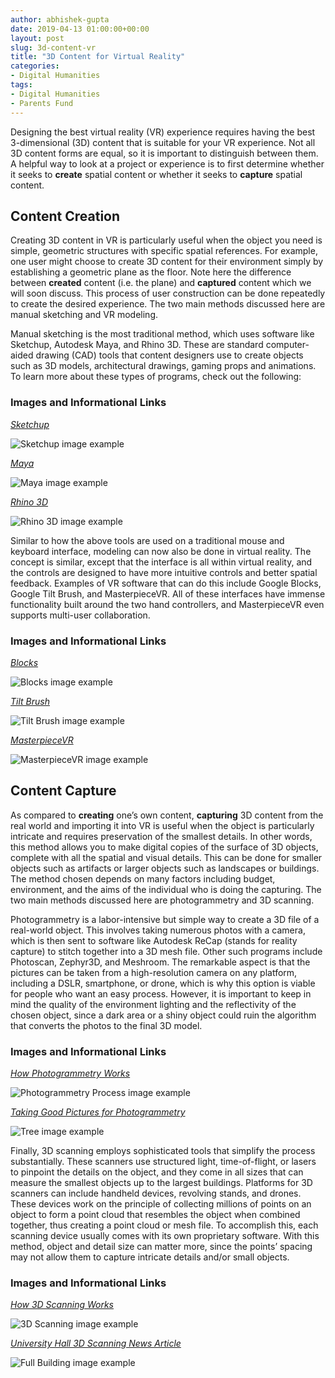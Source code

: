 ```yaml
---
author: abhishek-gupta
date: 2019-04-13 01:00:00+00:00
layout: post
slug: 3d-content-vr
title: "3D Content for Virtual Reality"
categories:
- Digital Humanities
tags:
- Digital Humanities
- Parents Fund
---
```


Designing the best virtual reality (VR) experience requires having the best 3-dimensional (3D) content that is suitable for your VR experience. Not all 3D content forms are equal, so it is important to distinguish between them. A helpful way to look at a project or experience is to first determine whether it seeks to **create** spatial content or whether it seeks to **capture** spatial content.

## Content Creation

Creating 3D content in VR is particularly useful when the object you need is simple, geometric structures with specific spatial references. For example, one user might choose to create 3D content for their environment simply by establishing a geometric plane as the floor. Note here the difference between **created** content (i.e. the plane) and **captured** content which we will soon discuss. This process of user construction can be done repeatedly to create the desired experience. The two main methods discussed here are manual sketching and VR modeling. 

Manual sketching is the most traditional method, which uses software like Sketchup, Autodesk Maya, and Rhino 3D. These are standard computer-aided drawing (CAD) tools that content designers use to create objects such as 3D models, architectural drawings, gaming props and animations. To learn more about these types of programs, check out the following: 

### Images and Informational Links

[*Sketchup*](https://www.sketchup.com/)

![Sketchup image example](https://www.sketchup.com/sites/www.sketchup.com/files/su-opengraph.jpg)

[*Maya*](https://www.autodesk.com/products/maya/overview)

![Maya image example](http://cdn.studiodaily.com/wp-content/uploads/2019/01/maya_2019_cached-playback.png)

[*Rhino 3D*](https://www.rhino3d.com/)

![Rhino 3D image example](https://www.3dprinter.net/wp-content/uploads/2014/01/rhino-3d.jpg)

Similar to how the above tools are used on a traditional mouse and keyboard interface, modeling can now also be done in virtual reality. The concept is similar, except that the interface is all within virtual reality, and the controls are designed to have more intuitive controls and better spatial feedback. Examples of VR software that can do this include Google Blocks, Google Tilt Brush, and MasterpieceVR. All of these interfaces have immense functionality built around the two hand controllers, and MasterpieceVR even supports multi-user collaboration. 

### Images and Informational Links

[*Blocks*](https://vr.google.com/blocks/)

![Blocks image example](https://roadtovrlive-5ea0.kxcdn.com/wp-content/uploads/2017/07/google-blocks.jpg)

[*Tilt Brush*](https://www.tiltbrush.com/)

![Tilt Brush image example](https://i.ytimg.com/vi/TckqNdrdbgk/maxresdefault.jpg)

[*MasterpieceVR*](https://www.masterpiecevr.com/)

![MasterpieceVR image example](https://i.ytimg.com/vi/bw1PoyHaCyE/maxresdefault.jpg)

## Content Capture

As compared to **creating** one’s own content, **capturing** 3D content from the real world and importing it into VR is useful when the object is particularly intricate and requires preservation of the smallest details. In other words, this method allows you to make digital copies of the surface of 3D objects, complete with all the spatial and visual details. This can be done for smaller objects such as artifacts or larger objects such as landscapes or buildings. The method chosen depends on many factors including budget, environment, and the aims of the individual who is doing the capturing. The two main methods discussed here are photogrammetry and 3D scanning. 

Photogrammetry is a labor-intensive but simple way to create a 3D file of a real-world object. This involves taking numerous photos with a camera, which is then sent to software like Autodesk ReCap (stands for reality capture) to stitch together into a 3D mesh file. Other such programs include Photoscan, Zephyr3D, and Meshroom. The remarkable aspect is that the pictures can be taken from a high-resolution camera on any platform, including a DSLR, smartphone, or drone, which is why this option is viable for people who want an easy process. However, it is important to keep in mind the quality of the environment lighting and the reflectivity of the chosen object, since a dark area or a shiny object could ruin the algorithm that converts the photos to the final 3D model.

### Images and Informational Links

[*How Photogrammetry Works*](https://www.engineering.com/DesignSoftware/DesignSoftwareArticles/ArticleID/13313/Photogrammetry-Explained-The-State-of-Reality-Capture.aspx)

![Photogrammetry Process image example](https://qph.fs.quoracdn.net/main-qimg-3c963a747b0552885222bbf128df7e22)

[*Taking Good Pictures for Photogrammetry*](http://gmv.cast.uark.edu/photogrammetry/hardware-photogrammetry/canon-5d-mark-ii/canon-5d-checklist/good-photos-vs-bad-photos-for-close-range-photogrammetry/)

![Tree image example](https://www.allegorithmic.com/sites/default/files/Image2.jpg)

Finally, 3D scanning employs sophisticated tools that simplify the process substantially. These scanners use structured light, time-of-flight, or lasers to pinpoint the details on the object, and they come in all sizes that can measure the smallest objects up to the largest buildings. Platforms for 3D scanners can include handheld devices, revolving stands, and drones. These devices work on the principle of collecting millions of points on an object to form a point cloud that resembles the object when combined together, thus creating a point cloud or mesh file. To accomplish this, each scanning device usually comes with its own proprietary software. With this method, object and detail size can matter more, since the points’ spacing may not allow them to capture intricate details and/or small objects. 

### Images and Informational Links

[*How 3D Scanning Works*](https://www.engineering.com/AdvancedManufacturing/ArticleID/12390/Quality-Basics-How-Does-3D-Laser-Scanning-Work.aspx)

![3D Scanning image example](https://proto3000.com/wp-content/uploads/2016/08/GoSCAN-50-450x500.jpg)

[*University Hall 3D Scanning News Article*](https://news.virginia.edu/content/demolition-looming-university-hall-scanned-photographed-history)

![Full Building image example](https://news.virginia.edu/sites/default/files/bezzo_uhall_scan_full_dome_inline.jpg)
